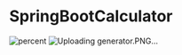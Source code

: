 # SpringBootCalculator


![percent](https://github.com/JagosMarek/SpringBootCalculator/assets/128280984/e1b2b4d0-a38f-437a-b5a2-23dcb960f24d)
![Uploading generator.PNG…]()
